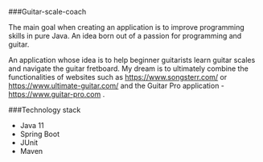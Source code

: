 ###Guitar-scale-coach

The main goal when creating an application is to improve programming skills in pure Java. 
An idea born out of a passion for programming and guitar.

An application whose idea is to help beginner guitarists learn guitar scales and navigate the guitar fretboard.
My dream is to ultimately combine the functionalities of websites such as https://www.songsterr.com/ or 
https://www.ultimate-guitar.com/ and the Guitar Pro application - https://www.guitar-pro.com .

###Technology stack
* Java 11
* Spring Boot
* JUnit
* Maven
